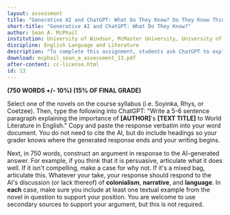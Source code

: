 ```yaml
---
layout: assessment
title: "Generative AI and ChatGPT: What Do They Know? Do They Know Things? Let's Find Out!"
short-title: "Generative AI and ChatGPT: What Do They Know?"
author: Sean A. McPhail
institution: University of Windsor, McMaster University, University of Toronto Mississauga
discipline: English Language and Literature
description: "To complete this assignment, students ask ChatGPT to explain their novel's significance to World Literature. When testing the AI, I found that it regularly gave very simple answers that spoke to (what we could broadly classify) each novel's depiction of colonialism, its narrative, and its use of language. These terms have more than one possible definition in our discipline, and so the assignment allows students to interpret them how they please and build their own answers off the AI's suggestion."
download: mcphail_sean_a_assessment_13.pdf
after-content: cc-license.html
id: 13
---
```


**(750 WORDS +/- 10%) (15% OF FINAL GRADE)**

Select one of the novels on the course syllabus (i.e. Soyinka, Rhys, or
Coetzee). Then, type the following into ChatGPT: "Write a 5-6 sentence
paragraph explaining the importance of **\[AUTHOR\]**'s **\[TEXT
TITLE\]** to World Literature in English." Copy and paste the response
verbatim into your word document. You do not need to cite the AI, but do
include headings so your grader knows where the generated response ends
and your writing begins.

Next, in 750 words, construct an argument in response to the
AI-generated answer. For example, if you think that it is persuasive,
articulate what it does well. If it isn't compelling, make a case for
why not. If it's a mixed bag, articulate this. Whatever your take, your
response should respond to the AI's discussion (or lack thereof) of
**colonialism**, **narrative**, and **language**. In **each** case, make
sure you include at least one textual example from the novel in question
to support your position. You are welcome to use secondary sources to
support your argument, but this is not required.

